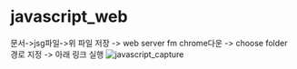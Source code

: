 # javascript_web
문서->jsg파일->위 파일 저장 -> web server fm chrome다운 -> choose folder 경로 지정 -> 아래 링크 실행
![javascript_capture](https://user-images.githubusercontent.com/92089428/172768320-0f0c2cfd-8351-4d3a-93d9-2b5f7818875e.PNG)
